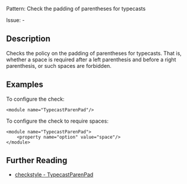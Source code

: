 Pattern: Check the padding of parentheses for typecasts

Issue: -

## Description

Checks the policy on the padding of parentheses for typecasts. That is, whether a space is required after a left parenthesis and before a right parenthesis, or such spaces are forbidden. 

## Examples

To configure the check: 
    
    
    <module name="TypecastParenPad"/>
            

To configure the check to require spaces: 
    
    
    <module name="TypecastParenPad">
        <property name="option" value="space"/>
    </module>

## Further Reading

* [checkstyle - TypecastParenPad](http://checkstyle.sourceforge.net/config_whitespace.html#TypecastParenPad)